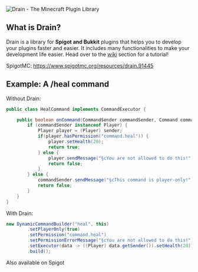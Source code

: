 ![Drain - The Minecraft Plugin Library](https://i.imgur.com/x8Ks6aN.png)

## What is Drain?
Drain is a library for **Spigot and Bukkit** plugins that helps you to develop your plugins faster and easier.
It includes many functionalities to make your development life easier. Head over to the [wiki](https://github.com/GhastGames/Drain/wiki) section for a tutorial!

SpigotMC: https://www.spigotmc.org/resources/drain.91445

## Example: A /heal command

Without Drain:

```java
public class HealCommand implements CommandExecutor {

    public boolean onCommand(CommandSender commandSender, Command command, String s, String[] strings) {
        if (commandSender instanceof Player) {
            Player player = (Player) sender;
            if(player.hasPermission("command.heal")) {
                player.setHealth(20);
                return true;
            } else {
                player.sendMessage("§cYou are not allowed to do this!");
                return false;
            }
        } else {
            commandSender.sendMessage("§cThis command is player-only!");
            return false;
        }
    }
}
```

With Drain:

```java
new DynamicCommandBuilder("heal", this)
        .setPlayerOnly(true)
        .setPermission("command.heal")
        .setPermissionErrorMessage("§cYou are not allowed to do this!")
        .setExecutor(data -> ((Player) data.getSender()).setHealth(20))
        .build();
```

Also available on Spigot
